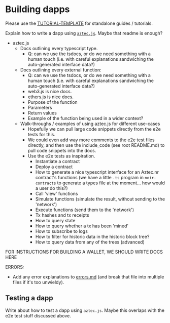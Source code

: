 # Building dapps

Please use the [TUTORIAL-TEMPLATE](../../TUTORIAL_TEMPLATE.md) for standalone guides / tutorials.

Explain how to write a dapp using [`aztec.js`](https://github.com/AztecProtocol/aztec-packages/tree/master/yarn-project/aztec.js). Maybe that readme is enough?

- aztec.js
  - Docs outlining every typescript type.
    - Q: can we use the tsdocs, or do we need something with a human touch (i.e. with careful explanations sandwiching the auto-generated interface data?)
  - Docs outlining every external function:
    - Q: can we use the tsdocs, or do we need something with a human touch (i.e. with careful explanations sandwiching the auto-generated interface data?)
    - web3.js is nice docs.
    - ethers.js is nice docs.
    - Purpose of the function
    - Parameters
    - Return values
    - Example of the function being used in a wider context?
  - Walk-throughs / examples of using aztec.js for different use-cases
    - Hopefully we can pull large code snippets directly from the e2e tests for this.
    - We could even add way more comments to the e2e test files directly, and then use the include_code (see root README.md) to pull code snippets into the docs.
    - Use the e2e tests as inspiration.
      - Instantiate a contract
      - Deploy a contract
      - How to generate a nice typescript interface for an Aztec.nr contract's functions (we have a little `.ts` program in `noir-contracts` to generate a types file at the moment... how would a user do this?)
      - Call 'view' functions
      - Simulate functions (simulate the result, without sending to the 'network')
      - Execute functions (send them to the 'network')
      - Tx hashes and tx receipts
      - How to query state
      - How to query whether a tx has been 'mined'
      - How to subscribe to logs
      - How to filter for historic data in the historic block tree?
      - How to query data from any of the trees (advanced)

FOR INSTRUCTIONS FOR BUILDING A WALLET, WE SHOULD WRITE DOCS HERE

ERRORS:

- Add any error explanations to [errors.md](../contracts/common_errors.md) (and break that file into multiple files if it's too unwieldy).

## Testing a dapp

Write about how to test a dapp using `aztec.js`. Maybe this overlaps with the e2e test stuff discussed above.
